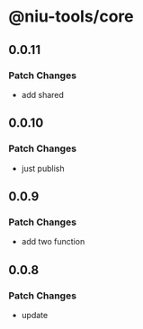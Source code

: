 # @niu-tools/core

## 0.0.11

### Patch Changes

- add shared

## 0.0.10

### Patch Changes

- just publish

## 0.0.9

### Patch Changes

- add two function

## 0.0.8

### Patch Changes

- update
